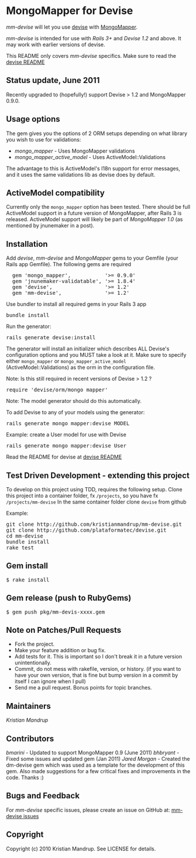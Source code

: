# MongoMapper for Devise

*mm-devise* will let you use [devise](http://github.com/plataformatec/devise) with [MongoMapper](http://github.com/jnunemaker/mongomapper). 

*mm-devise* is intended for use with *Rails 3+* and *Devise 1.2* and above. It may work with earlier versions of devise.

This README only covers *mm-devise* specifics. Make sure to read the [devise README](http://github.com/plataformatec/devise/blob/master/README.rdoc)

## Status update, June 2011

Recently upgraded to (hopefully!) support Devise > 1.2 and MongoMapper 0.9.0. 

## Usage options

The gem gives you the options of 2 ORM setups depending on what library you wish to use for validations:   

* *mongo_mapper* - Uses MongoMapper validations 
* *mongo_mapper_active_model* - Uses ActiveModel::Validations

The advantage to this is ActiveModel's I18n support for error messages, and it uses the same validations lib as devise does by default.

## ActiveModel compatibility 

Currently only the <code>mongo_mapper</code> option has been tested. 
There should be full ActiveModel support in a future version of MongoMapper, after Rails 3 is released.
ActiveModel support will likely be part of *MongoMapper 1.0* (as mentioned by jnunemaker in a post).

## Installation

Add *devise*, *mm-devise* and *MongoMapper* gems to your Gemfile (your Rails app Gemfile). The following gems are required

<pre>  gem 'mongo_mapper',           '>= 0.9.0'
  gem 'jnunemaker-validatable', '>= 1.8.4'
  gem 'devise',                 '>= 1.2'
  gem 'mm-devise',              '>= 1.2'
</pre>

Use bundler to install all required gems in your Rails 3 app 

<pre>bundle install</pre>

Run the generator:

<pre>rails generate devise:install</pre>

The generator will install an initializer which describes ALL Devise's
configuration options and you MUST take a look at it. Make sure to specify
either <code>mongo_mapper</code> or <code>mongo_mapper_active_model</code> (ActiveModel::Validations) 
as the orm in the configuration file.

Note: Is this still required in recent versions of Devise > 1.2 ?

<pre>require 'devise/orm/mongo_mapper'</pre>  

Note: The model generator should do this automatically.

To add Devise to any of your models using the generator:

<pre>rails generate mongo_mapper:devise MODEL</pre>  

Example: create a User model for use with Devise  

<pre>rails generate mongo_mapper:devise User</pre>

Read the README for devise at [devise README](http://github.com/plataformatec/devise/blob/master/README.rdoc)

## Test Driven Development - extending this project

To develop on this project using TDD, requires the following setup.
Clone this project into a container folder, fx <code>/projects</code>, so you have fx <code>/projects/mm-devise</code>
In the same container folder clone <code>devise</code> from github

Example:

<pre>git clone http://github.com/kristianmandrup/mm-devise.git
git clone http://github.com/plataformatec/devise.git 
cd mm-devise
bundle install
rake test</pre>

## Gem install

<pre>$ rake install</pre>

## Gem release (push to RubyGems)

<pre>$ gem push pkg/mm-devis-xxxx.gem</pre>

## Note on Patches/Pull Requests
 
* Fork the project.
* Make your feature addition or bug fix.
* Add tests for it. This is important so I don't break it in a
  future version unintentionally.
* Commit, do not mess with rakefile, version, or history.
  (if you want to have your own version, that is fine but bump version in a commit by itself I can ignore when I pull)
* Send me a pull request. Bonus points for topic branches.

## Maintainers

*Kristian Mandrup*

## Contributors

*bmarini* - Updated to support MongoMapper 0.9 (June 2011)
*bhbryant* - Fixed some issues and updated gem (Jan 2011)
*Jared Morgan* - Created the dm-devise gem which was used as a template for the development of this gem.
Also made suggestions for a few critical fixes and improvements in the code. Thanks :)

## Bugs and Feedback

For *mm-devise* specific issues, please create an issue on GitHub at: [mm-devise issues](http://github.com/kristianmandrup/mm-devise/issues)

## Copyright

Copyright (c) 2010 Kristian Mandrup. See LICENSE for details.


